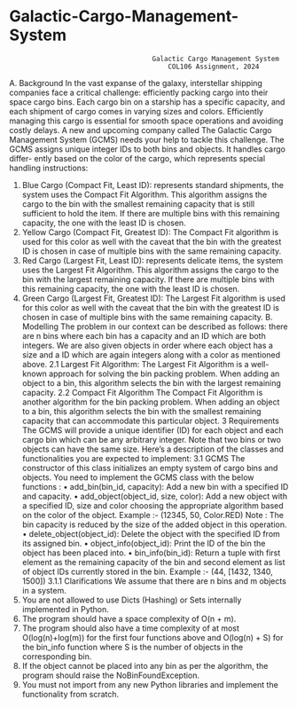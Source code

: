 # Galactic-Cargo-Management-System
                                        Galactic Cargo Management System
                                            COL106 Assignment, 2024
A. Background
In the vast expanse of the galaxy, interstellar shipping companies face a critical challenge: efficiently packing cargo into their space cargo bins. Each cargo bin on a starship has a specific capacity, and each shipment of cargo comes in varying sizes and colors. Efficiently managing this cargo is essential for smooth space operations and avoiding costly delays. A new and upcoming company called The Galactic Cargo Management System (GCMS) needs your help to tackle this challenge.
The GCMS assigns unique integer IDs to both bins and objects. It handles cargo differ- ently based on the color of the cargo, which represents special handling instructions:

1. Blue Cargo (Compact Fit, Least ID): represents standard shipments, the system uses the Compact Fit Algorithm. This algorithm assigns the cargo to the bin with the smallest remaining capacity that is still sufficient to hold the item. If there are multiple bins with this remaining capacity, the one with the least ID is chosen.
2. Yellow Cargo (Compact Fit, Greatest ID): The Compact Fit algorithm is used for this color as well with the caveat that the bin with the greatest ID is chosen in case of multiple bins with the same remaining capacity.
3. Red Cargo (Largest Fit, Least ID): represents delicate items, the system uses the Largest Fit Algorithm. This algorithm assigns the cargo to the bin with the largest remaining capacity. If there are multiple bins with this remaining capacity, the one with the least ID is chosen.
4. Green Cargo (Largest Fit, Greatest ID): The Largest Fit algorithm is used for this color as well with the caveat that the bin with the greatest ID is chosen in case of multiple bins with the same remaining capacity.
B. Modelling
The problem in our context can be described as follows: there are n bins where each bin has a capacity and an ID which are both integers. We are also given objects in order where each object has a size and a ID which are again integers along with a color as mentioned above.
2.1 Largest Fit Algorithm:
The Largest Fit Algorithm is a well-known approach for solving the bin packing problem. When adding an object to a bin, this algorithm selects the bin with the largest remaining capacity.
2.2 Compact Fit Algorithm
The Compact Fit Algorithm is another algorithm for the bin packing problem. When adding an object to a bin, this algorithm selects the bin with the smallest remaining capacity that can accommodate this particular object.
3 Requirements
The GCMS will provide a unique identifier (ID) for each object and each cargo bin which can be any arbitrary integer. Note that two bins or two objects can have the same size.
Here’s a description of the classes and functionalities you are expected to implement:
3.1 GCMS
The constructor of this class initializes an empty system of cargo bins and objects. You need to implement the GCMS class with the below functions :
• add_bin(bin_id, capacity): Add a new bin with a specified ID and capacity.
• add_object(object_id, size, color): Add a new object with a specified ID, size and color choosing the appropriate algorithm based on the color of the object. Example :- (12345, 50, Color.RED)
Note : The bin capacity is reduced by the size of the added object in this operation.
• delete_object(object_id): Delete the object with the specified ID from its assigned bin.
• object_info(object_id): Print the ID of the bin the object has been placed into.
• bin_info(bin_id): Return a tuple with first element as the remaining capacity of the bin and second element as list of object IDs currently stored in the bin.
Example :- (44, [1432, 1340, 1500])
3.1.1 Clarifications
We assume that there are n bins and m objects in a system.
1. You are not allowed to use Dicts (Hashing) or Sets internally implemented in Python.
2. The program should have a space complexity of O(n + m).
3. The program should also have a time complexity of at most O(log(n)+log(m)) for the first four functions above and O(log(n) + S) for the bin_info function where S is the number of objects in the corresponding bin.
4. If the object cannot be placed into any bin as per the algorithm, the program should raise the NoBinFoundException.
5. You must not import from any new Python libraries and implement the functionality from scratch.